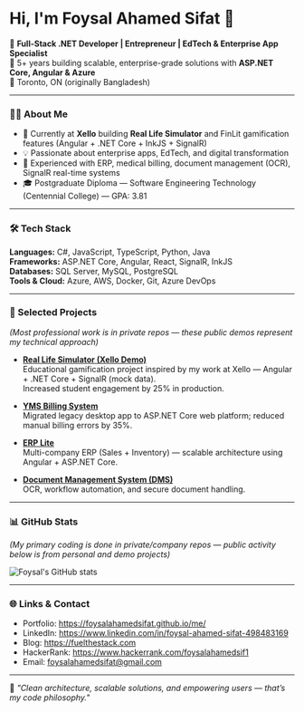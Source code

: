# Hi, I'm Foysal Ahamed Sifat 👋

🚀 **Full-Stack .NET Developer | Entrepreneur | EdTech & Enterprise App Specialist**  
💼 5+ years building scalable, enterprise-grade solutions with **ASP.NET Core, Angular & Azure**  
📍 Toronto, ON (originally Bangladesh)

---

### 👨‍💻 About Me
- 🔭 Currently at **Xello** building **Real Life Simulator** and FinLit gamification features (Angular + .NET Core + InkJS + SignalR)
- 💡 Passionate about enterprise apps, EdTech, and digital transformation
- 🧰 Experienced with ERP, medical billing, document management (OCR), SignalR real-time systems
- 🎓 Postgraduate Diploma — Software Engineering Technology (Centennial College) — GPA: 3.81

---

### 🛠 Tech Stack
**Languages:** C#, JavaScript, TypeScript, Python, Java  
**Frameworks:** ASP.NET Core, Angular, React, SignalR, InkJS  
**Databases:** SQL Server, MySQL, PostgreSQL  
**Tools & Cloud:** Azure, AWS, Docker, Git, Azure DevOps  

---

### 🚀 Selected Projects
*(Most professional work is in private repos — these public demos represent my technical approach)*

- **[Real Life Simulator (Xello Demo)](https://github.com/foysalahamedsifat/real-life-simulator-demo-angular-dotnet)**  
  Educational gamification project inspired by my work at Xello — Angular + .NET Core + SignalR (mock data).  
  Increased student engagement by 25% in production.

- **[YMS Billing System](https://github.com/foysalahamedsifat/yms-billing-demo)**  
  Migrated legacy desktop app to ASP.NET Core web platform; reduced manual billing errors by 35%.

- **[ERP Lite](https://github.com/foysalahamedsifat/erp-lite-demo)**  
  Multi-company ERP (Sales + Inventory) — scalable architecture using Angular + ASP.NET Core.

- **[Document Management System (DMS)](https://github.com/foysalahamedsifat/dms-demo)**  
  OCR, workflow automation, and secure document handling.

---

### 📊 GitHub Stats
*(My primary coding is done in private/company repos — public activity below is from personal and demo projects)*

![Foysal's GitHub stats](https://github-readme-stats.vercel.app/api?username=foysalahamedsifat&show_icons=true&theme=radical)

---

### 🌐 Links & Contact
- Portfolio: https://foysalahamedsifat.github.io/me/  
- LinkedIn: https://www.linkedin.com/in/foysal-ahamed-sifat-498483169  
- Blog: https://fuelthestack.com  
- HackerRank: https://www.hackerrank.com/foysalahamedsif1  
- Email: foysalahamedsifat@gmail.com  

---

💬 *"Clean architecture, scalable solutions, and empowering users — that’s my code philosophy."*
